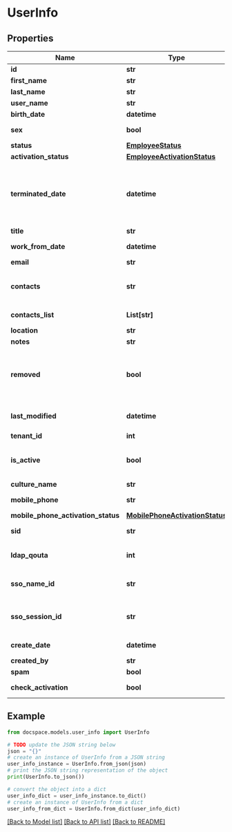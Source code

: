 # UserInfo


## Properties

Name | Type | Description | Notes
------------ | ------------- | ------------- | -------------
**id** | **str** | ID | [optional] 
**first_name** | **str** | First name | [optional] 
**last_name** | **str** | Last name | [optional] 
**user_name** | **str** | Username | [optional] 
**birth_date** | **datetime** | Birthday | [optional] 
**sex** | **bool** | Sex (male or female) | [optional] 
**status** | [**EmployeeStatus**](EmployeeStatus.md) |  | [optional] 
**activation_status** | [**EmployeeActivationStatus**](EmployeeActivationStatus.md) |  | [optional] 
**terminated_date** | **datetime** | The date and time when the user account was terminated | [optional] 
**title** | **str** | Title | [optional] 
**work_from_date** | **datetime** | Registration date | [optional] 
**email** | **str** | Email | [optional] 
**contacts** | **str** | List of contacts in the string format | [optional] 
**contacts_list** | **List[str]** | List of contacts | [optional] 
**location** | **str** | Location | [optional] 
**notes** | **str** | Notes | [optional] 
**removed** | **bool** | Specifies if the user account was removed or not | [optional] 
**last_modified** | **datetime** | Last modified date | [optional] 
**tenant_id** | **int** | Tenant ID | [optional] 
**is_active** | **bool** | Spceifies if the user is active or not | [optional] [readonly] 
**culture_name** | **str** | Language | [optional] 
**mobile_phone** | **str** | Mobile phone | [optional] 
**mobile_phone_activation_status** | [**MobilePhoneActivationStatus**](MobilePhoneActivationStatus.md) |  | [optional] 
**sid** | **str** | LDAP user identificator | [optional] 
**ldap_qouta** | **int** | LDAP user quota attribute | [optional] 
**sso_name_id** | **str** | SSO SAML user identificator | [optional] 
**sso_session_id** | **str** | SSO SAML user session identificator | [optional] 
**create_date** | **datetime** | Creation date | [optional] 
**created_by** | **str** |  | [optional] 
**spam** | **bool** |  | [optional] 
**check_activation** | **bool** |  | [optional] [readonly] 

## Example

```python
from docspace.models.user_info import UserInfo

# TODO update the JSON string below
json = "{}"
# create an instance of UserInfo from a JSON string
user_info_instance = UserInfo.from_json(json)
# print the JSON string representation of the object
print(UserInfo.to_json())

# convert the object into a dict
user_info_dict = user_info_instance.to_dict()
# create an instance of UserInfo from a dict
user_info_from_dict = UserInfo.from_dict(user_info_dict)
```
[[Back to Model list]](../README.md#documentation-for-models) [[Back to API list]](../README.md#documentation-for-api-endpoints) [[Back to README]](../README.md)


